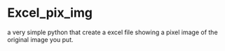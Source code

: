 # Excel_pix_img
a very simple python that create a excel file showing a pixel image of the original image you put.
